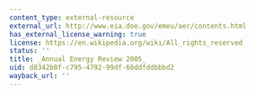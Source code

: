 ```yaml
---
content_type: external-resource
external_url: http://www.eia.doe.gov/emeu/aer/contents.html
has_external_license_warning: true
license: https://en.wikipedia.org/wiki/All_rights_reserved
status: ''
title: _Annual Energy Review 2005_
uid: d8342b0f-c795-4792-99df-60ddfddbbbd2
wayback_url: ''
---
```

